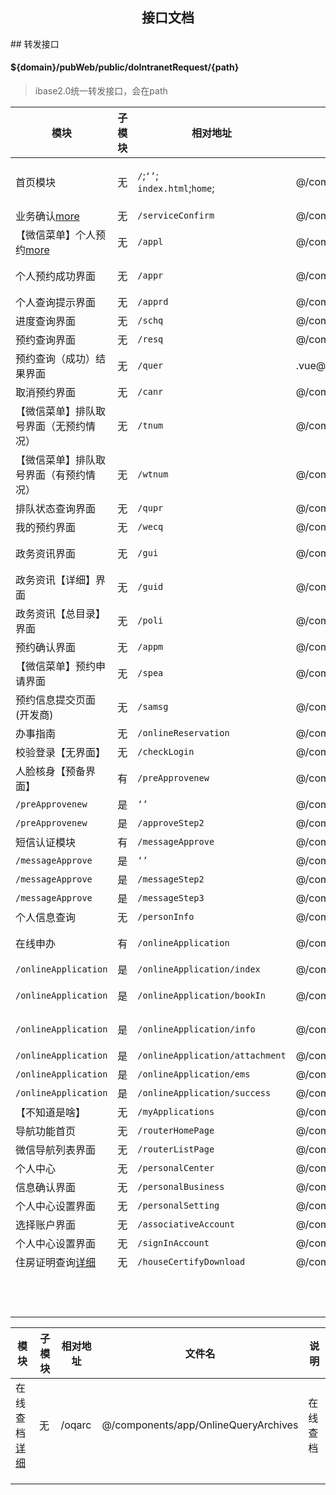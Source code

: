 <center><h2>
    接口文档
    </h2></center>
## 转发接口 

#### ${domain}/pubWeb/public/doIntranetRequest/{path}

>  ibase2.0统一转发接口，会在path
>
> 



| 模块                                          | 子模块 | 相对地址                            | 文件名                                               | 说明                                                         |
| --------------------------------------------- | ------ | ----------------------------------- | ---------------------------------------------------- | ------------------------------------------------------------ |
| 首页模块                                      | 无     | `/`;`‘’`;<br />`index.html`;`home`; | @/components/app/Home.vue                            | 【开发用】用于开发者查阅模块使用，微信菜单可以直接配置对应的界面。 |
| 业务确认[more](业务确认页面.md)             | 无     | `/serviceConfirm`                   | @/components/app/serviceConfirm.vue                  |                                                              |
| 【微信菜单】个人预约[more](./个人预约页面.md) | 无     | `/appl`                             | @/components/app/Application.vue                     | 个人预约界面                                                 |
| 个人预约成功界面                              | 无     | `/appr`                             | @/components/app/ApplicationResult.vue               | 个人预约界面，预约成功之后的界面。                           |
| 个人查询提示界面                              | 无     | `/apprd`                            | @/components/app/ScheduleQuery.vue                   |                                                              |
| 进度查询界面                                  | 无     | `/schq`                             | @/components/app/ScheduleQuery.vue                   | 进度查询界面                                                 |
| 预约查询界面                                  | 无     | `/resq`                             | @/components/app/ReservationQuery.vue                | 预约查询界面                                                 |
| 预约查询（成功）结果界面                      | 无     | `/quer`                             | .vue@/components/app/QueryResult.vue                 | 预约查询成功之后的界面                                       |
| 取消预约界面                                  | 无     | `/canr`                             | @/components/app/CancelReservation.vue               | 取消预约界面                                                 |
| 【微信菜单】排队取号界面（无预约情况）        | 无     | `/tnum`                             | @/components/app/TakeNumber.vue                      | 排队取号界面                                                 |
| 【微信菜单】排队取号界面（有预约情况）        | 无     | `/wtnum`                            | @/components/app/WechatTakeNumber.vue                | 排队取号界面，不同于上面，这里需要有预约情况才会进入。       |
| 排队状态查询界面                              | 无     | `/qupr`                             | @/components/app/QueuingProgress.vue                 | 排队状态查询                                                 |
| 我的预约界面                                  | 无     | `/wecq`                             | @/components/app/WechatQuerry.vue                    | 我的预约界面                                                 |
| 政务资讯界面                                  | 无     | `/gui`                              | @/components/app/Guide.vue                           | 政务资讯界面会根据参数不同来展示不同效果。                   |
| 政务资讯【详细】界面                          | 无     | `/guid`                             | @/components/app/GuideDetail.vue                     | 展示详细的政务资讯界面                                       |
| 政务资讯【总目录】界面                        | 无     | `/poli`                             | @/components/app/Policy.vue                          | 所有的政务资讯都会集成到这个页面中。                         |
| 预约确认界面                                  | 无     | `/appm`                             | @/components/app/ApplicationMessage.vue              |                                                              |
| 【微信菜单】预约申请界面                      | 无     | `/spea`                             | @/components/app/SpecialApplication.vue              |                                                              |
| 预约信息提交页面(开发商)                      | 无     | `/samsg`                            | @/components/app/SpeApplMsg.vue                      |                                                              |
| 办事指南                                      | 无     | `/onlineReservation`                | @/components/app/OnlineReservation.vue               | 一些注意事项会在这里写明                                     |
| 校验登录【无界面】                            | 无     | `/checkLogin`                       | @/components/app/CheckLogin.vue                      | 校验当前用户的登录状态                                       |
| 人脸核身【预备界面】                          | 有     | `/preApprovenew`                    | @/components/approve/preApprove.vue                  | 人脸核身的相关注意事项                                       |
| `/preApprovenew`                              | 是     | `‘’`                                | @/components/approve/approveStep1.vue                | 人脸核身开启第一步                                           |
| `/preApprovenew`                              | 是     | `/approveStep2`                     | @/components/approve/approveStep2.vue                | 人脸核身第二步                                               |
| 短信认证模块                                  | 有     | `/messageApprove`                   | @/components/messageApprove/messageApprove.vue       | 短信认证一个流程的开启界面                                   |
| `/messageApprove`                             | 是     | `‘’`                                | @/components/messageApprove/messageStep1.vue         | 短信认证流程第一步                                           |
| `/messageApprove`                             | 是     | `/messageStep2`                     | @/components/messageApprove/messageStep2.vue         | 短信认证流程第二步                                           |
| `/messageApprove`                             | 是     | `/messageStep3`                     | @/components/messageApprove/messageStep3.vue         | 短信认证流程第三步                                           |
| 个人信息查询                                  | 无     | `/personInfo`                       | @/components/approve/personInfo.vue                  | 个人信息                                                     |
| 在线申办                                      | 有     | `/onlineApplication`                | @/components/onlineApplication/onlineApplication.vue | 空壳界面，默认跳转`/onlineApplication/index`                 |
| `/onlineApplication`                          | 是     | `/onlineApplication/index`          | @/components/onlineApplication/index                 | 在线申办相关界面                                             |
| `/onlineApplication`                          | 是     | `/onlineApplication/bookIn`         | @/components/onlineApplication/bookIn                | 在线申办【不动产权利证书遗失（换证）登记】1                  |
| `/onlineApplication`                          | 是     | `/onlineApplication/info`           | @/components/onlineApplication/info                  | 在线申办【不动产权利证书遗失（换证）登记】2                  |
| `/onlineApplication`                          | 是     | `/onlineApplication/attachment`     | @/components/onlineApplication/attachment            | 在线申办【上传附件材料】                                     |
| `/onlineApplication`                          | 是     | `/onlineApplication/ems`            | @/components/onlineApplication/ems                   | 在线申办【选择快递地址】                                     |
| `/onlineApplication`                          | 是     | `/onlineApplication/success`        | @/components/onlineApplication/success               | 在线申办【遗失登记完成】                                     |
| 【不知道是啥】                                | 无     | `/myApplications`                   | @/components/onlineApplication/myApplications        |                                                              |
| 导航功能首页                                  | 无     | `/routerHomePage`                   | @/components/routerPage/routerHomePage               |                                                              |
| 微信导航列表界面                              | 无     | `/routerListPage`                   | @/components/routerPage/routerListPage               |                                                              |
| 个人中心                                      | 无     | `/personalCenter`                   | @/components/personalCenter/personalCenter           | 个人中心界面                                                 |
| 信息确认界面                                  | 无     | `/personalBusiness`                 | @/components/personalCenter/personalBusiness         | 信息确认界面                                                 |
| 个人中心设置界面                              | 无     | `/personalSetting`                  | @/components/personalCenter/personalSetting          | 个人中心设置界面                                             |
| 选择账户界面                                  | 无     | `/associativeAccount`               | @/components/personalCenter/associativeAccount       | 选择账户界面                                                 |
| 个人中心设置界面                              | 无     | `/signInAccount`                    | @/components/personalCenter/signInAccount            | 个人中心设置界面?????                                        |
| 住房证明查询[详细](住房证明查询.md)         | 无     | `/houseCertifyDownload`             | @/components/personalCenter/houseCertifyDownload     | 住房证明查询                                                 |
|                                               |        |                                     |                                                      |                                                              |
|                                               |        |                                     |                                                      |                                                              |
|                                               |        |                                     |                                                      |                                                              |
|                                               |        |                                     |                                                      |                                                              |
|                                               |        |                                     |                                                      |                                                              |
|                                               |        |                                     |                                                      |                                                              |
|                                               |        |                                     |                                                      |                                                              |
|                                               |        |                                     |                                                      |                                                              |
|                                               |        |                                     |                                                      |                                                              |
|                                               |        |                                     |                                                      |                                                              |
|                                               |        |                                     |                                                      |                                                              |
|                                               |        |                                     |                                                      |                                                              |

| 模块                          | 子模块 | 相对地址 | 文件名                               | 说明     |
| ----------------------------- | ------ | -------- | ------------------------------------ | -------- |
| 在线查档[详细](在线查档.md) | 无     | /oqarc   | @/components/app/OnlineQueryArchives | 在线查档 |
|                               |        |          |                                      |          |
|                               |        |          |                                      |          |
|                               |        |          |                                      |          |

